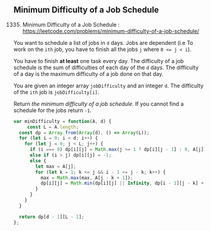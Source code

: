 ## Minimum Difficulty of a Job Schedule

1335. Minimum Difficulty of a Job Schedule : https://leetcode.com/problems/minimum-difficulty-of-a-job-schedule/

You want to schedule a list of jobs in `d` days. Jobs are dependent (i.e To work on the `ith` job, you have to finish all the jobs `j` where `0 <= j < i`).

You have to finish **at least** one task every day. The difficulty of a job schedule is the sum of difficulties of each day of the `d` days. The difficulty of a day is the maximum difficulty of a job done on that day.

You are given an integer array `jobDifficulty` and an integer `d`. The difficulty of the `ith` job is `jobDifficulty[i]`.

Return *the minimum difficulty of a job schedule*. If you cannot find a schedule for the jobs return `-1`.

```js
var minDifficulty = function(A, d) {
     const L = A.length;
  const dp = Array.from(Array(d), () => Array(L));
  for (let i = 0; i < d; i++) {
    for (let j = 0; j < L; j++) {
      if (i === 0) dp[i][j] = Math.max(j >= 1 ? dp[i][j - 1] : 0, A[j]); 
      else if (i > j) dp[i][j] = -1; 
      else {
        let max = A[j];
        for (let k = 1; k <= j && i - 1 <= j - k; k++) {
          max = Math.max(max, A[j - k + 1]);
          dp[i][j] = Math.min(dp[i][j] || Infinity, dp[i - 1][j - k] + max);
        }
      }
    }
  }

  return dp[d - 1][L - 1];
};


```

